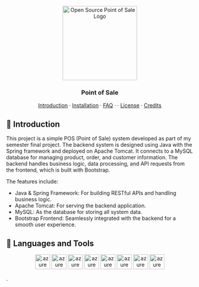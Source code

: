 <p align="center"><img src="https://www.pinclipart.com/picdir/big/570-5706861_portal-icon-png-clipart.png" alt="Open Source Point of Sale Logo" width="auto" height="200"></p>
<h3 align="center">Point of Sale</h3>

<p align="center">
  <a href="#-introduction">Introduction</a> · <a href="#-installation">Installation</a> · <a href="#-faq">FAQ</a> · · <a href="#-license">License</a> · <a href="#-credits">Credits</a>
</p>

## 👋 Introduction

This project is a simple POS (Point of Sale) system developed as part of my semester final project. The backend system is designed using Java with the Spring framework and deployed on Apache Tomcat. It connects to a MySQL database for managing product, order, and customer information. The backend handles business logic, data processing, and API requests from the frontend, which is built with Bootstrap.

The features include:

- Java & Spring Framework: For building RESTful APIs and handling business logic.
- Apache Tomcat: For serving the backend application.
- MySQL: As the database for storing all system data.
- Bootstrap Frontend: Seamlessly integrated with the backend for a smooth user experience.


## 🧪 Languages and Tools
<p align="center">
<img src="https://user-images.githubusercontent.com/25181517/192108372-f71d70ac-7ae6-4c0d-8395-51d8870c2ef0.png" alt="azure" width="40" height="40"/>
<img src="https://user-images.githubusercontent.com/25181517/117201156-9a724800-adec-11eb-9a9d-3cd0f67da4bc.png" alt="azure" width="40" height="40"/>
<img src="https://user-images.githubusercontent.com/25181517/117201470-f6d56780-adec-11eb-8f7c-e70e376cfd07.png" alt="azure" width="40" height="40"/>
<img src="https://user-images.githubusercontent.com/25181517/117207242-07d5a700-adf4-11eb-975e-be04e62b984b.png" alt="azure" width="40" height="40"/>
<img src="https://user-images.githubusercontent.com/25181517/183894676-137319b5-1364-4b6a-ba4f-e9fc94ddc4aa.png" alt="azure" width="40" height="40"/>
<img src="https://user-images.githubusercontent.com/25181517/183896128-ec99105a-ec1a-4d85-b08b-1aa1620b2046.png" alt="azure" width="40" height="40"/>
<img src="https://user-images.githubusercontent.com/25181517/192107858-fe19f043-c502-4009-8c47-476fc89718ad.png" alt="azure" width="40" height="40"/>
<img src="https://user-images.githubusercontent.com/25181517/192108890-200809d1-439c-4e23-90d3-b090cf9a4eea.png" alt="azure" width="40" height="40"/>
</p>

.
